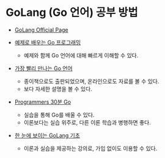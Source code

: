 # GoLang (Go 언어) 공부 방법

- [GoLang Official Page](https://golang.org)

- [예제로 배우는 Go 프로그래밍](http://golang.site)
  + 예제와 함께 Go 언어에 대해 빠르게 이해할 수 있다.
- [가장 빨리 만나는 Go 언어](http://pyrasis.com/go.html)
  + 종이책으로도 출판되었으며, 온라인으로도 자료를 볼 수 있다.
  + 보다 자세한 설명을 볼 수 있다.
- [Programmers 30분 Go](https://programmers.co.kr/learn/courses/13)
  + 실습을 통해 Go를 배울 수 있다.
  + 이론보다는 실습 위주로, 다른 이론 학습과 병행하면 좋다.
- [한 눈에 보이는 GoLang 기초](https://edu.goorm.io/lecture/2010/한-눈에-끝내는-고랭-기초)
  + 이론과 실습을 제공하는 강의로, 가입 없이도 이용할 수 있다.